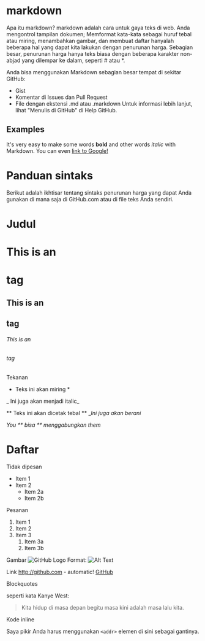 # markdown

Apa itu markdown?
markdown adalah cara untuk gaya teks di web. Anda mengontrol tampilan dokumen; Memformat kata-kata sebagai huruf tebal atau miring, menambahkan gambar, dan membuat daftar hanyalah beberapa hal yang dapat kita lakukan dengan penurunan harga. Sebagian besar, penurunan harga hanya teks biasa dengan beberapa karakter non-abjad yang dilempar ke dalam, seperti # atau *.

Anda bisa menggunakan Markdown sebagian besar tempat di sekitar GitHub:
* Gist
* Komentar di Issues dan Pull Request
* File dengan ekstensi .md atau .markdown
Untuk informasi lebih lanjut, lihat "Menulis di GitHub" di Help GitHub.

## Examples

It's very easy to make some words **bold** and other words *italic* with Markdown. You can even [link to Google!](http://google.com)


# Panduan sintaks
Berikut adalah ikhtisar tentang sintaks penurunan harga yang dapat Anda gunakan di mana saja di GitHub.com atau di file teks Anda sendiri.

# Judul
# This is an <h1> tag
## This is an <h2> tag
###### This is an <h6> tag

Tekanan
  * Teks ini akan miring *
  
_ Ini juga akan menjadi italic_

 ** Teks ini akan dicetak tebal **
__Ini juga akan berani_

_You ** bisa ** menggabungkan them_

# Daftar

Tidak dipesan
* Item 1
* Item 2
  * Item 2a
  * Item 2b

 Pesanan
1. Item 1
1. Item 2
1. Item 3
   1. Item 3a
   1. Item 3b

Gambar
![GitHub Logo](/images/logo.png)
Format: ![Alt Text](url)

Link
http://github.com - automatic!
[GitHub](http://github.com)

Blockquotes

seperti kata Kanye West:

> Kita hidup di masa depan begitu
> masa kini adalah masa lalu kita.

Kode inline

Saya pikir Anda harus menggunakan
`<addr>` elemen di sini sebagai gantinya.

